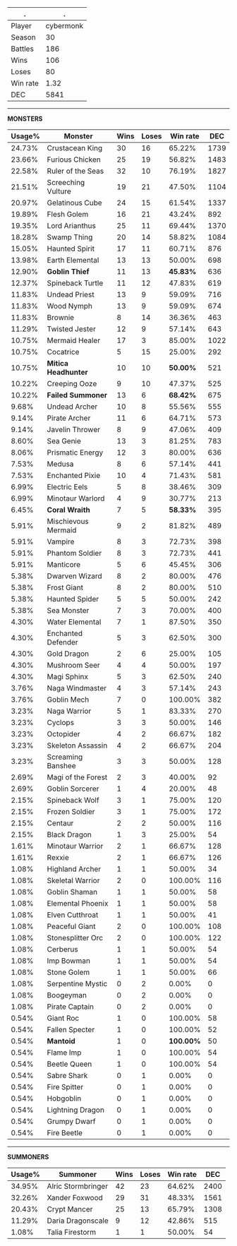 .|.
|-|-
Player|cybermonk
Season|30
Battles|186
Wins|106
Loses|80
Win rate|1.32
DEC|5841

---
**MONSTERS**

Usage%|Monster|Wins|Loses|Win rate|DEC|
-|-|-|-|-|-|
24.73%|Crustacean King|30|16|65.22%|1739|
23.66%|Furious Chicken|25|19|56.82%|1483|
22.58%|Ruler of the Seas|32|10|76.19%|1827|
21.51%|Screeching Vulture|19|21|47.50%|1104|
20.97%|Gelatinous Cube|24|15|61.54%|1337|
19.89%|Flesh Golem|16|21|43.24%|892|
19.35%|Lord Arianthus|25|11|69.44%|1370|
18.28%|Swamp Thing|20|14|58.82%|1084|
15.05%|Haunted Spirit|17|11|60.71%|876|
13.98%|Earth Elemental|13|13|50.00%|698|
12.90%|**Goblin Thief**|11|13|**45.83%**|636|
12.37%|Spineback Turtle|11|12|47.83%|619|
11.83%|Undead Priest|13|9|59.09%|716|
11.83%|Wood Nymph|13|9|59.09%|674|
11.83%|Brownie|8|14|36.36%|463|
11.29%|Twisted Jester|12|9|57.14%|643|
10.75%|Mermaid Healer|17|3|85.00%|1022|
10.75%|Cocatrice|5|15|25.00%|292|
10.75%|**Mitica Headhunter**|10|10|**50.00%**|521|
10.22%|Creeping Ooze|9|10|47.37%|525|
10.22%|**Failed Summoner**|13|6|**68.42%**|675|
9.68%|Undead Archer|10|8|55.56%|555|
9.14%|Pirate Archer|11|6|64.71%|573|
9.14%|Javelin Thrower|8|9|47.06%|409|
8.60%|Sea Genie|13|3|81.25%|783|
8.06%|Prismatic Energy|12|3|80.00%|636|
7.53%|Medusa|8|6|57.14%|441|
7.53%|Enchanted Pixie|10|4|71.43%|581|
6.99%|Electric Eels|5|8|38.46%|309|
6.99%|Minotaur Warlord|4|9|30.77%|213|
6.45%|**Coral Wraith**|7|5|**58.33%**|395|
5.91%|Mischievous Mermaid|9|2|81.82%|489|
5.91%|Vampire|8|3|72.73%|398|
5.91%|Phantom Soldier|8|3|72.73%|441|
5.91%|Manticore|5|6|45.45%|306|
5.38%|Dwarven Wizard|8|2|80.00%|476|
5.38%|Frost Giant|8|2|80.00%|510|
5.38%|Haunted Spider|5|5|50.00%|242|
5.38%|Sea Monster|7|3|70.00%|400|
4.30%|Water Elemental|7|1|87.50%|350|
4.30%|Enchanted Defender|5|3|62.50%|300|
4.30%|Gold Dragon|2|6|25.00%|105|
4.30%|Mushroom Seer|4|4|50.00%|197|
4.30%|Magi Sphinx|5|3|62.50%|240|
3.76%|Naga Windmaster|4|3|57.14%|243|
3.76%|Goblin Mech|7|0|100.00%|382|
3.23%|Naga Warrior|5|1|83.33%|270|
3.23%|Cyclops|3|3|50.00%|146|
3.23%|Octopider|4|2|66.67%|182|
3.23%|Skeleton Assassin|4|2|66.67%|204|
3.23%|Screaming Banshee|3|3|50.00%|128|
2.69%|Magi of the Forest|2|3|40.00%|92|
2.69%|Goblin Sorcerer|1|4|20.00%|48|
2.15%|Spineback Wolf|3|1|75.00%|120|
2.15%|Frozen Soldier|3|1|75.00%|172|
2.15%|Centaur|2|2|50.00%|116|
2.15%|Black Dragon|1|3|25.00%|54|
1.61%|Minotaur Warrior|2|1|66.67%|128|
1.61%|Rexxie|2|1|66.67%|126|
1.08%|Highland Archer|1|1|50.00%|34|
1.08%|Skeletal Warrior|2|0|100.00%|116|
1.08%|Goblin Shaman|1|1|50.00%|58|
1.08%|Elemental Phoenix|1|1|50.00%|58|
1.08%|Elven Cutthroat|1|1|50.00%|41|
1.08%|Peaceful Giant|2|0|100.00%|108|
1.08%|Stonesplitter Orc|2|0|100.00%|122|
1.08%|Cerberus|1|1|50.00%|54|
1.08%|Imp Bowman|1|1|50.00%|54|
1.08%|Stone Golem|1|1|50.00%|66|
1.08%|Serpentine Mystic|0|2|0.00%|0|
1.08%|Boogeyman|0|2|0.00%|0|
1.08%|Pirate Captain|0|2|0.00%|0|
0.54%|Giant Roc|1|0|100.00%|58|
0.54%|Fallen Specter|1|0|100.00%|52|
0.54%|**Mantoid**|1|0|**100.00%**|50|
0.54%|Flame Imp|1|0|100.00%|54|
0.54%|Beetle Queen|1|0|100.00%|54|
0.54%|Sabre Shark|0|1|0.00%|0|
0.54%|Fire Spitter|0|1|0.00%|0|
0.54%|Hobgoblin|0|1|0.00%|0|
0.54%|Lightning Dragon|0|1|0.00%|0|
0.54%|Grumpy Dwarf|0|1|0.00%|0|
0.54%|Fire Beetle|0|1|0.00%|0|

---
**SUMMONERS**

Usage%|Summoner|Wins|Loses|Win rate|DEC|
-|-|-|-|-|-|
34.95%|Alric Stormbringer|42|23|64.62%|2400|
32.26%|Xander Foxwood|29|31|48.33%|1561|
20.43%|Crypt Mancer|25|13|65.79%|1308|
11.29%|Daria Dragonscale|9|12|42.86%|515|
1.08%|Talia Firestorm|1|1|50.00%|54|
